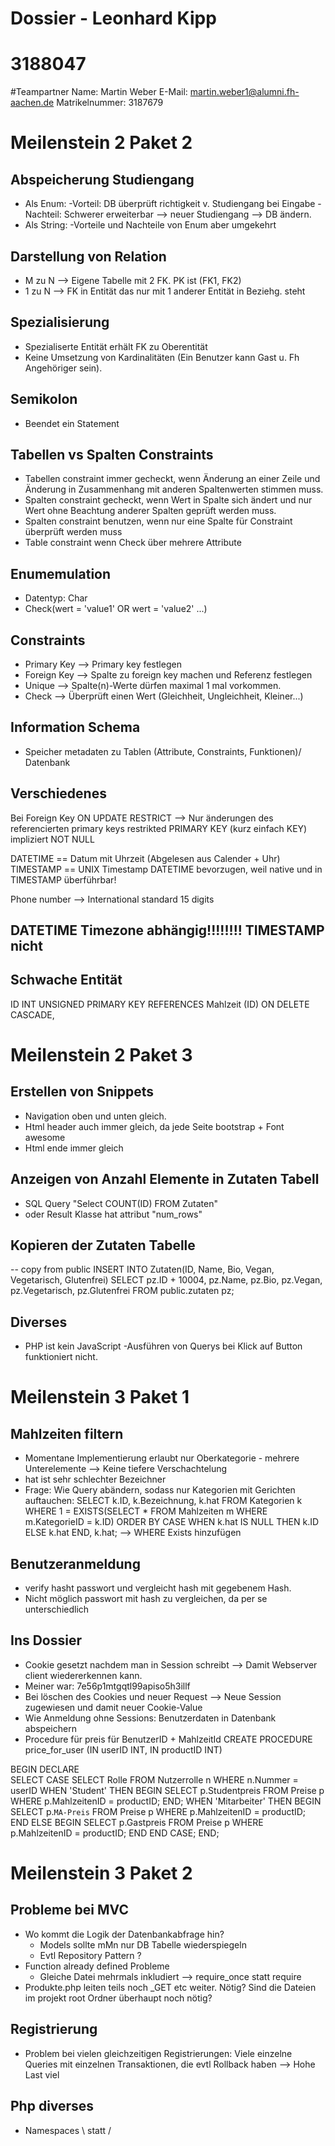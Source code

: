 # Dossier - Leonhard Kipp
# 3188047

#Teampartner
Name: Martin Weber
E-Mail: martin.weber1@alumni.fh-aachen.de
Matrikelnummer: 3187679

# Meilenstein 2 Paket 2
## Abspeicherung Studiengang
- Als Enum:
    -Vorteil: DB überprüft richtigkeit v. Studiengang bei Eingabe
    -Nachteil: Schwerer erweiterbar --> neuer Studiengang --> DB ändern.
- Als String:
    -Vorteile und Nachteile von Enum aber umgekehrt

## Darstellung von Relation
- M zu N --> Eigene Tabelle mit 2 FK. PK ist (FK1, FK2)
- 1 zu N --> FK in Entität das nur mit 1 anderer Entität in Beziehg. steht

## Spezialisierung 
- Spezialiserte Entität erhält FK zu Oberentität
- Keine Umsetzung von Kardinalitäten (Ein Benutzer kann Gast u. Fh Angehöriger sein). 

## Semikolon
- Beendet ein Statement

## Tabellen vs Spalten Constraints
- Tabellen constraint immer gecheckt, wenn Änderung an einer Zeile und Änderung in Zusammenhang mit anderen Spaltenwerten stimmen muss.
- Spalten constraint gecheckt, wenn Wert in Spalte sich ändert und nur Wert ohne Beachtung anderer Spalten geprüft werden muss.
- Spalten constraint benutzen, wenn nur eine Spalte für Constraint überprüft werden muss
- Table constraint wenn Check über mehrere Attribute

## Enumemulation
- Datentyp: Char
- Check(wert = 'value1' OR wert = 'value2' ...)

## Constraints
- Primary Key --> Primary key festlegen
- Foreign Key --> Spalte zu foreign key machen und Referenz festlegen
- Unique --> Spalte(n)-Werte dürfen maximal 1 mal vorkommen.
- Check --> Überprüft einen Wert (Gleichheit, Ungleichheit, Kleiner...)

## Information Schema
- Speicher metadaten zu Tablen (Attribute, Constraints, Funktionen)/ Datenbank

## Verschiedenes
Bei Foreign Key
ON UPDATE RESTRICT --> Nur änderungen des referencierten primary keys restrikted
PRIMARY KEY (kurz einfach KEY) impliziert NOT NULL

DATETIME == Datum mit Uhrzeit (Abgelesen aus Calender + Uhr)
TIMESTAMP == UNIX Timestamp 
DATETIME bevorzugen, weil native und in TIMESTAMP überführbar!

Phone number --> International standard 15 digits
## DATETIME Timezone abhängig!!!!!!!! TIMESTAMP nicht

## Schwache Entität
ID INT UNSIGNED PRIMARY KEY REFERENCES Mahlzeit (ID)
           ON DELETE CASCADE,

# Meilenstein 2 Paket 3
## Erstellen von Snippets
- Navigation oben und unten gleich.
- Html header auch immer gleich, da jede Seite bootstrap + Font awesome
- Html ende immer gleich

## Anzeigen von Anzahl Elemente in Zutaten Tabell
- SQL Query "Select COUNT(ID) FROM Zutaten"
- oder Result Klasse hat attribut "num_rows"

## Kopieren der Zutaten Tabelle
-- copy from public
INSERT INTO Zutaten(ID, Name, Bio, Vegan, Vegetarisch, Glutenfrei)
	SELECT pz.ID + 10004, pz.Name, pz.Bio, pz.Vegan, pz.Vegetarisch, pz.Glutenfrei
	FROM public.zutaten pz;
    
## Diverses
- PHP ist kein JavaScript
    -Ausführen von Querys bei Klick auf Button funktioniert nicht.

# Meilenstein 3 Paket 1
## Mahlzeiten filtern
- Momentane Implementierung erlaubt nur Oberkategorie - mehrere Unterelemente --> Keine tiefere Verschachtelung
- hat ist sehr schlechter Bezeichner
- Frage: Wie Query abändern, sodass nur Kategorien mit Gerichten auftauchen:
SELECT k.ID, k.Bezeichnung, k.hat FROM Kategorien k
WHERE 1 = EXISTS(SELECT * FROM Mahlzeiten m 
					WHERE m.KategorieID = k.ID)
ORDER BY CASE WHEN k.hat IS NULL THEN k.ID ELSE k.hat END, k.hat;
 --> WHERE Exists hinzufügen
 
## Benutzeranmeldung
- verify hasht passwort und vergleicht hash mit gegebenem Hash.
- Nicht möglich passwort mit hash zu vergleichen, da per se unterschiedlich

## Ins Dossier
- Cookie gesetzt nachdem man in Session schreibt --> Damit Webserver client wiedererkennen kann. 
- Meiner war: 7e56p1mtgqtl99apiso5h3illf
- Bei löschen des Cookies und neuer Request --> Neue Session zugewiesen und damit neuer Cookie-Value
- Wie Anmeldung ohne Sessions: 
   Benutzerdaten in Datenbank abspeichern
- Procedure für preis für BenutzerID + MahlzeitId 
CREATE PROCEDURE price_for_user
(IN userID INT, IN productID INT)

 BEGIN
	DECLARE  
	 SELECT 
	 	CASE SELECT Rolle FROM Nutzerrolle n WHERE n.Nummer = userID
	 	WHEN 'Student' THEN
	 		BEGIN
		 	SELECT p.Studentpreis FROM Preise p WHERE p.MahlzeitenID = productID;
			END;
		WHEN 'Mitarbeiter' THEN
			BEGIN
		 	SELECT p.`MA-Preis` FROM Preise p WHERE p.MahlzeitenID = productID;
		 	END
		ELSE 
			BEGIN
			SELECT p.Gastpreis FROM Preise p WHERE p.MahlzeitenID = productID;
			END
		END CASE;
 END;

# Meilenstein 3 Paket 2
## Probleme bei MVC
- Wo kommt die Logik der Datenbankabfrage hin?
    - Models sollte mMn nur DB Tabelle wiederspiegeln
    - Evtl Repository Pattern ?
- Function already defined Probleme
    - Gleiche Datei mehrmals inkludiert --> require_once statt require
- Produkte.php leiten teils noch _GET etc weiter. Nötig? Sind die Dateien im projekt root Ordner überhaupt noch nötig?


## Registrierung
* Problem bei vielen gleichzeitigen Registrierungen: Viele einzelne Queries mit einzelnen Transaktionen, die evtl Rollback haben --> Hohe Last viel 
## Php diverses
- Namespaces \ statt / 
